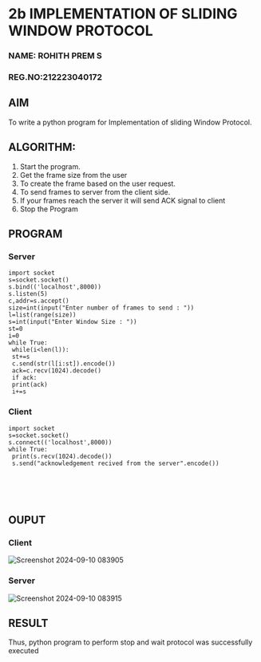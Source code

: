 # 2b IMPLEMENTATION OF SLIDING WINDOW PROTOCOL
### NAME: ROHITH PREM S
### REG.NO:212223040172
## AIM
To write a python program for Implementation of sliding Window Protocol.
## ALGORITHM:
1. Start the program.
2. Get the frame size from the user
3. To create the frame based on the user request.
4. To send frames to server from the client side.
5. If your frames reach the server it will send ACK signal to client
6. Stop the Program
## PROGRAM
### Server
```
import socket
s=socket.socket()
s.bind(('localhost',8000))
s.listen(5)
c,addr=s.accept()
size=int(input("Enter number of frames to send : "))
l=list(range(size))
s=int(input("Enter Window Size : "))
st=0
i=0
while True:
 while(i<len(l)):
 st+=s
 c.send(str(l[i:st]).encode())
 ack=c.recv(1024).decode()
 if ack:
 print(ack)
 i+=s
```
### Client
```
import socket
s=socket.socket()
s.connect(('localhost',8000))
while True: 
 print(s.recv(1024).decode())
 s.send("acknowledgement recived from the server".encode())
```
<br> <br> <br>
## OUPUT
### Client
![Screenshot 2024-09-10 083905](https://github.com/user-attachments/assets/d12610a1-7b7a-4808-8248-ca258cb62f38)

### Server
![Screenshot 2024-09-10 083915](https://github.com/user-attachments/assets/d68ad870-9ce1-4e5d-9bf7-c82b48241780)


## RESULT
Thus, python program to perform stop and wait protocol was successfully executed
